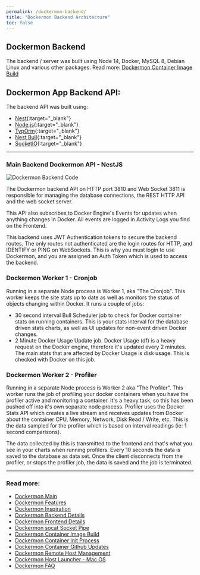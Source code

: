 ```yaml
---
permalink: /dockermon-backend/
title: "Dockermon Backend Architecture"
toc: false
---
```


## Dockermon Backend

The backend / server was built using Node 14, Docker, MySQL 8, Debian Linux and various other packages. Read more: [Dockermon Container Image Build](/dockermon/dockermon-container-build)

## Dockermon App Backend API: 

The backend API was built using:

- [Nest](https://github.com/nestjs/nest){:target="_blank"}
- [Node.js](https://nodejs.org){:target="_blank"}
- [TypOrm](https://typorm.io){:target="_blank"}
- [Nest Bull](https://github.com/nestjs/bull){:target="_blank"}
- [SocketIO](https://socket.io){:target="_blank"}

<hr />

### Main Backend Dockermon API - NestJS


![Dockermon Backend Code](https://drumfreak.github.io/dockermon/images/dockermon-backend-code.png?raw=true)

The Dockermon backend API on HTTP port 3810 and Web Socket 3811 is responsible for managing the database connections, the REST HTTP API and the web socket server. 

This API also subscribes to Docker Engine's Events for updates when anything changes in Docker. All events are logged in Activity Logs you find on the Frontend.

This backend uses JWT Authentication tokens to secure the backend routes. The only routes not authenticated are the login routes for HTTP, and IDENTIFY or PING on WebSockets. This is why you must login to use Dockermon, and you are assigned an Auth Token which is used to access the backend.

### Dockermon Worker 1 - Cronjob

Running in a separate Node process is Worker 1, aka "The Cronjob".  This worker keeps the site stats up to date as well as monitors the status of objects changing within Docker. It runs a couple of jobs:

- 30 second interval Bull Scheduler job to check for Docker container stats on running containers. This is your stats interval for the database driven stats charts, as well as UI updates for non-event driven Docker changes.
- 2 Minute Docker Usage Update job. Docker Usage (df) is a heavy request on the Docker engine, therefore it's updated every 2 minutes. The main stats that are affected by Docker Usage is disk usage. This is checked with Docker on this job.

### Dockermon Worker 2 - Profiler

Running in a separate Node process is Worker 2 aka "The Profiler".  This worker runs the job of profiling your docker containers when you have the profiler active and monitoring a container. It's a heavy task, so this has been pushed off into it's own separate node process.  Profiler uses the Docker Stats API which creates a live stream and receives updates from Docker about the container CPU, Memory, Network, Disk Read / Write, etc.  This is the data sampled for the profiler which is based on interval readings (ie: 1 second comparisons). 

The data collected by this is transmitted to the frontend and that's what you see in your charts when running profilers.   Every 10 seconds the data is saved to the database as data set.  Once the client disconnects from the profiler, or stops the profiler job, the data is saved and the job is terminated.

<hr />

### Read more:

- [Dockermon Main](/dockermon)
- [Dockermon Features](/dockermon/dockermon-features)
- [Dockermon Inspiration](/dockermon/dockermon-inspiration)
- [Dockermon Backend Details](/dockermon/dockermon-backend)
- [Dockermon Frontend Details](/dockermon/dockermon-frontend)
- [Dockermon socat Socket Pipe](/dockermon/dockermon-socat)
- [Dockermon Container Image Build](/dockermon/dockermon-container-build)
- [Dockermon Container Init Process](/dockermon/dockermon-init)
- [Dockermon Container Github Updates](/dockermon/dockermon-remote-updates)
- [Dockermon Remote Host Management](/dockermon/dockermon-remote-hosts)
- [Dockermon Host Launcher - Mac OS](/dockermon/dockermon-host-launcher)
- [Dockermon FAQ](/dockermon/dockermon-faq)
